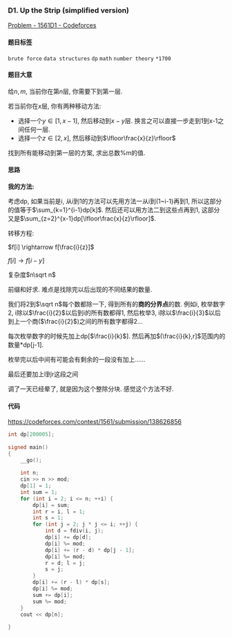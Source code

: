 ### D1. Up the Strip (simplified version)

[Problem - 1561D1 - Codeforces](https://codeforces.com/problemset/problem/1561/D1)

#### 题目标签

`brute force` `data structures` `dp` `math` `number theory` `*1700` 

#### 题目大意

给$n,m$, 当前你在第$n$层, 你需要下到第一层.

若当前你在$x$层, 你有两种移动方法:

- 选择一个$y\in[1,x-1]$, 然后移动到$x-y$层. 换言之可以直接一步走到1到x-1之间任何一层.
- 选择一个$z\in [2,x]$, 然后移动到$\lfloor\frac{x}{z}\rfloor$

找到所有能移动到第一层的方案, 求出总数%m的值.

#### 思路

**我的方法:**

考虑dp, 如果当前是i, 从i到1的方法可以先用方法一从i到(1~i-1)再到1, 所以这部分的值等于$\sum_{k=1}^{i-1}dp[k]$. 然后还可以用方法二到这些点再到1, 这部分又是$\sum_{z=2}^{x-1}dp[\lfloor\frac{x}{z}\rfloor]$.

转移方程: 

$f[i] \rightarrow f[\frac{i}{z}]$

$f[i]\rightarrow f[i-y]$

复杂度$n\sqrt n$

前缀和好求.  难点是找除完以后出现的不同结果的数量.

我们将2到$\sqrt n$每个数都除一下, 得到所有的**商的分界点**的数. 例如i, 枚举数字2,  i除以$\frac{i}{2}$以后到i的所有数都得1, 然后枚举3, i除以$\frac{i}{3}$以后到上一个商($\frac{i}{2}$)之间的所有数字都得2...

每次枚举数字的时候先加上dp[$\frac{i}{k}$]. 然后再加$(\frac{i}{k},r]$范围内的数量*dp[j-1]. 

枚举完以后中间有可能会有剩余的一段没有加上......

最后还要加上l到r这段之间

调了一天已经晕了, 就是因为这个整除分块.  感觉这个方法不好. 

#### 代码

https://codeforces.com/contest/1561/submission/138626856

```c++
int dp[200005];
 
signed main()
{
    __go();
   
    int n;
    cin >> n >> mod;
    dp[1] = 1;
    int sum = 1;
    for (int i = 2; i <= n; ++i) {
        dp[i] = sum;
        int r = i, l = 1;
        int s = 1;
        for (int j = 2; j * j <= i; ++j) {
            int d = fdiv(i, j);
            dp[i] += dp[d];
            dp[i] %= mod;
            dp[i] += (r - d) * dp[j - 1];
            dp[i] %= mod;
            r = d; l = j;
            s = j;
        }
        dp[i] += (r - l) * dp[s];
        dp[i] %= mod;
        sum += dp[i];
        sum %= mod;
    }
    cout << dp[n];
    
}
```



